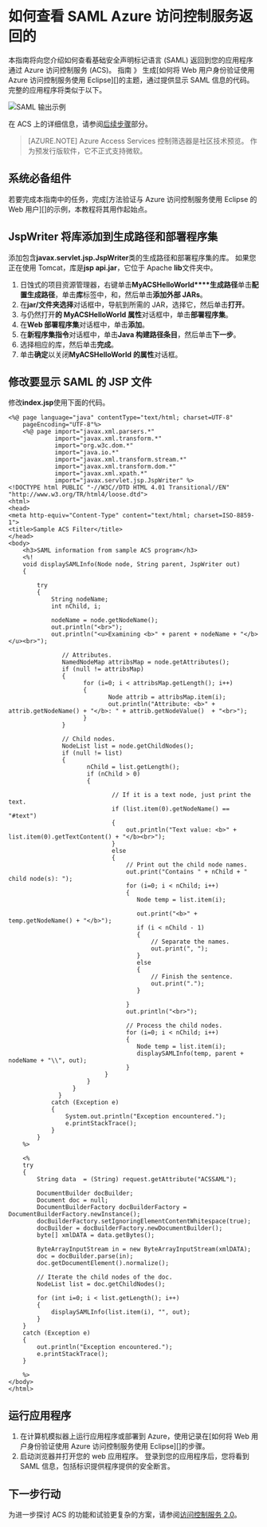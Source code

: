 <properties
    pageTitle="返回通过访问控制服务 (Java) 的 SAML 视图"
    description="了解如何查看 SAML 返回位于 Azure 的 Java 应用程序中访问控制服务。"
    services="active-directory" 
    documentationCenter="java"
    authors="rmcmurray"
    manager="wpickett"
    editor="" />

<tags
    ms.service="active-directory"
    ms.workload="identity"
    ms.tgt_pltfrm="na"
    ms.devlang="Java"
    ms.topic="article"
    ms.date="08/11/2016" 
    ms.author="robmcm" />

# <a name="how-to-view-saml-returned-by-the-azure-access-control-service"></a>如何查看 SAML Azure 访问控制服务返回的

本指南将向您介绍如何查看基础安全声明标记语言 (SAML) 返回到您的应用程序通过 Azure 访问控制服务 (ACS)。 指南 》 生成[如何将 Web 用户身份验证使用 Azure 访问控制服务使用 Eclipse][]的主题，通过提供显示 SAML 信息的代码。 完整的应用程序将类似于以下。

![SAML 输出示例][saml_output]

在 ACS 上的详细信息，请参阅[后续步骤](#next_steps)部分。

> [AZURE.NOTE]
> Azure Access Services 控制筛选器是社区技术预览。 作为预发行版软件，它不正式支持微软。

## <a name="prerequisites"></a>系统必备组件

若要完成本指南中的任务，完成[方法验证与 Azure 访问控制服务使用 Eclipse 的 Web 用户][]的示例，本教程将其用作起始点。

## <a name="add-the-jspwriter-library-to-your-build-path-and-deployment-assembly"></a>JspWriter 将库添加到生成路径和部署程序集

添加包含**javax.servlet.jsp.JspWriter**类的生成路径和部署程序集的库。 如果您正在使用 Tomcat，库是**jsp api.jar**，它位于 Apache **lib**文件夹中。

1. 日蚀式的项目资源管理器，右键单击**MyACSHelloWorld****生成路径**单击**配置生成路径**，单击**库**标签中，和，然后单击**添加外部 JARs**。
2. 在**jar/文件夹选择**对话框中，导航到所需的 JAR，选择它，然后单击**打开**。
3. 与仍然打开**的 MyACSHelloWorld 属性**对话框中，单击**部署程序集**。
4. 在**Web 部署程序集**对话框中，单击**添加**。
5. 在**新程序集指令**对话框中，单击**Java 构建路径条目**，然后单击**下一步**。
6. 选择相应的库，然后单击**完成**。
7. 单击**确定**以关闭**MyACSHelloWorld 的属性**对话框。

## <a name="modify-the-jsp-file-to-display-saml"></a>修改要显示 SAML 的 JSP 文件

修改**index.jsp**使用下面的代码。

    <%@ page language="java" contentType="text/html; charset=UTF-8"
        pageEncoding="UTF-8"%>
        <%@ page import="javax.xml.parsers.*"
                 import="javax.xml.transform.*"
                 import="org.w3c.dom.*"
                 import="java.io.*"
                 import="javax.xml.transform.stream.*"
                 import="javax.xml.transform.dom.*"
                 import="javax.xml.xpath.*"
                 import="javax.servlet.jsp.JspWriter" %>
    <!DOCTYPE html PUBLIC "-//W3C//DTD HTML 4.01 Transitional//EN" "http://www.w3.org/TR/html4/loose.dtd">
    <html>
    <head>
    <meta http-equiv="Content-Type" content="text/html; charset=ISO-8859-1">
    <title>Sample ACS Filter</title>
    </head>
    <body>
        <h3>SAML information from sample ACS program</h3>
        <%!
        void displaySAMLInfo(Node node, String parent, JspWriter out)
        {
        
            try
            {
                String nodeName;
                int nChild, i;
                
                nodeName = node.getNodeName();
                out.println("<br>");
                out.println("<u>Examining <b>" + parent + nodeName + "</b></u><br>");
                   
                   // Attributes.
                   NamedNodeMap attribsMap = node.getAttributes();
                   if (null != attribsMap)
                   {
                         for (i=0; i < attribsMap.getLength(); i++)
                         {
                                Node attrib = attribsMap.item(i);
                                out.println("Attribute: <b>" + attrib.getNodeName() + "</b>: " + attrib.getNodeValue()  + "<br>");
                         }
                   }
                   
                   // Child nodes.
                   NodeList list = node.getChildNodes();
                   if (null != list)
                   {
                          nChild = list.getLength();
                          if (nChild > 0)
                          {                    
    
                                 // If it is a text node, just print the text.
                                 if (list.item(0).getNodeName() == "#text")
                                 {
                                     out.println("Text value: <b>" + list.item(0).getTextContent() + "</b><br>");
                                 }
                                 else
                                 {
                                     // Print out the child node names.
                                     out.print("Contains " + nChild + " child node(s): ");   
                                     for (i=0; i < nChild; i++)
                                     {
                                        Node temp = list.item(i);
                                        
                                        out.print("<b>" + temp.getNodeName() + "</b>");
                                        if (i < nChild - 1)
                                        {
                                            // Separate the names.
                                            out.print(", ");
                                        }
                                        else
                                        {
                                            // Finish the sentence.
                                            out.print(".");
                                        }
                                            
                                     }
                                     out.println("<br>");
                                     
                                     // Process the child nodes.
                                     for (i=0; i < nChild; i++)
                                     {
                                        Node temp = list.item(i);
                                        displaySAMLInfo(temp, parent + nodeName + "\\", out);
                                     }
                               }
                          }
                      }
                  }
                catch (Exception e)
                {
                    System.out.println("Exception encountered.");
                    e.printStackTrace();            
                }
            }
        %>
    
        <%
        try 
        {
            String data  = (String) request.getAttribute("ACSSAML");
            
            DocumentBuilder docBuilder;
            Document doc = null;
            DocumentBuilderFactory docBuilderFactory = DocumentBuilderFactory.newInstance();
            docBuilderFactory.setIgnoringElementContentWhitespace(true);
            docBuilder = docBuilderFactory.newDocumentBuilder();
            byte[] xmlDATA = data.getBytes();
            
            ByteArrayInputStream in = new ByteArrayInputStream(xmlDATA); 
            doc = docBuilder.parse(in);
            doc.getDocumentElement().normalize();
            
            // Iterate the child nodes of the doc.
            NodeList list = doc.getChildNodes();
    
            for (int i=0; i < list.getLength(); i++)
            {
                displaySAMLInfo(list.item(i), "", out);
            }
        }
        catch (Exception e) 
        {
            out.println("Exception encountered.");
            e.printStackTrace();
        }
        
        %>
    </body>
    </html>

## <a name="run-the-application"></a>运行应用程序

1. 在计算机模拟器上运行应用程序或部署到 Azure，使用记录在[如何将 Web 用户身份验证使用 Azure 访问控制服务使用 Eclipse][]的步骤。
2. 启动浏览器并打开您的 web 应用程序。 登录到您的应用程序后，您将看到 SAML 信息，包括标识提供程序提供的安全断言。

## <a name="next-steps"></a>下一步行动

为进一步探讨 ACS 的功能和试验更复杂的方案，请参阅[访问控制服务 2.0][]。

[Prerequisites]: #pre
[Modify the JSP file to display SAML]: #modify_jsp
[Add the JspWriter library to your build path and deployment assembly]: #add_library
[Run the application]: #run_application
[Next steps]: #next_steps
[访问控制服务 2.0]: http://go.microsoft.com/fwlink/?LinkID=212360
[如何通过使用 Eclipse 的 Azure 访问控制服务的 Web 用户进行身份验证]: ../active-directory-java-authenticate-users-access-control-eclipse
[saml_output]: ./media/active-directory-java-view-saml-returned-by-access-control/SAML_Output.png
 